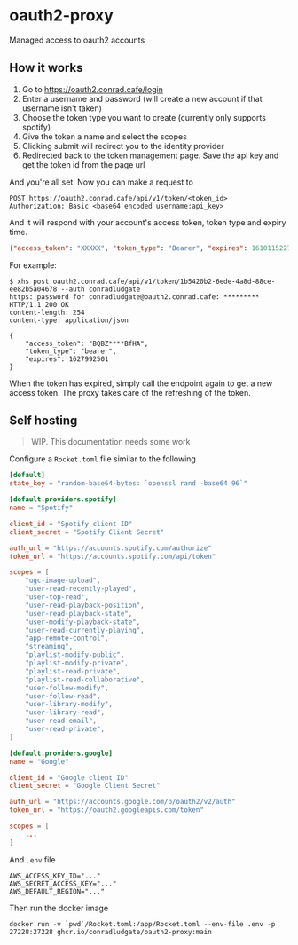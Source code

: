 # oauth2-proxy

Managed access to oauth2 accounts

## How it works

1)  Go to https://oauth2.conrad.cafe/login
2)  Enter a username and password (will create a new account if that username isn't taken)
3)  Choose the token type you want to create (currently only supports spotify)
4)  Give the token a name and select the scopes
5)  Clicking submit will redirect you to the identity provider
6)  Redirected back to the token management page. Save the api key and get the token id from the page url

And you're all set. Now you can make a request to

```
POST https://oauth2.conrad.cafe/api/v1/token/<token_id>
Authorization: Basic <base64 encoded username:api_key>
```

And it will respond with your account's access token, token type and expiry time.

```json
{"access_token": "XXXXX", "token_type": "Bearer", "expires": 1610115227}
```

For example:

```
$ xhs post oauth2.conrad.cafe/api/v1/token/1b5420b2-6ede-4a8d-88ce-ee82b5a04678 --auth conradludgate
https: password for conradludgate@oauth2.conrad.cafe: *********
HTTP/1.1 200 OK
content-length: 254
content-type: application/json

{
    "access_token": "BQBZ****BfHA",
    "token_type": "bearer",
    "expires": 1627992501
}
```

When the token has expired, simply call the endpoint again to get a new access token. The proxy takes care of the refreshing of the token.

## Self hosting

> WIP. This documentation needs some work

Configure a `Rocket.toml` file similar to the following

```toml
[default]
state_key = "random-base64-bytes: `openssl rand -base64 96`"

[default.providers.spotify]
name = "Spotify"

client_id = "Spotify client ID"
client_secret = "Spotify Client Secret"

auth_url = "https://accounts.spotify.com/authorize"
token_url = "https://accounts.spotify.com/api/token"

scopes = [
    "ugc-image-upload",
    "user-read-recently-played",
    "user-top-read",
    "user-read-playback-position",
    "user-read-playback-state",
    "user-modify-playback-state",
    "user-read-currently-playing",
    "app-remote-control",
    "streaming",
    "playlist-modify-public",
    "playlist-modify-private",
    "playlist-read-private",
    "playlist-read-collaborative",
    "user-follow-modify",
    "user-follow-read",
    "user-library-modify",
    "user-library-read",
    "user-read-email",
    "user-read-private",
]

[default.providers.google]
name = "Google"

client_id = "Google client ID"
client_secret = "Google Client Secret"

auth_url = "https://accounts.google.com/o/oauth2/v2/auth"
token_url = "https://oauth2.googleapis.com/token"

scopes = [
    ...
]
```

And `.env` file

```
AWS_ACCESS_KEY_ID="..."
AWS_SECRET_ACCESS_KEY="..."
AWS_DEFAULT_REGION="..."
```

Then run the docker image

```
docker run -v `pwd`/Rocket.toml:/app/Rocket.toml --env-file .env -p 27228:27228 ghcr.io/conradludgate/oauth2-proxy:main
```
